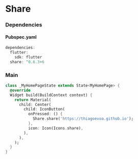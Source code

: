 # Share
<!-- <p align="center">
<img src="https://docs.google.com/uc?id=1T3bnJwFf6QfN_FNwiJb3-tFtYZpemrgD" height="649" width="300">
</p> -->

### Dependencies

#### Pubspec.yaml
```dart
dependencies:
  flutter:
    sdk: flutter
  share: ^0.6.3+6
```

### Main
```dart
class _MyHomePageState extends State<MyHomePage> {
  @override
  Widget build(BuildContext context) {
    return Material(
      child: Center(
        child: IconButton(
          onPressed: () {
            Share.share('https://thiagoevoa.github.io');
          },
          icon: Icon(Icons.share),
        ),
      ),
    );
  }
}
```
